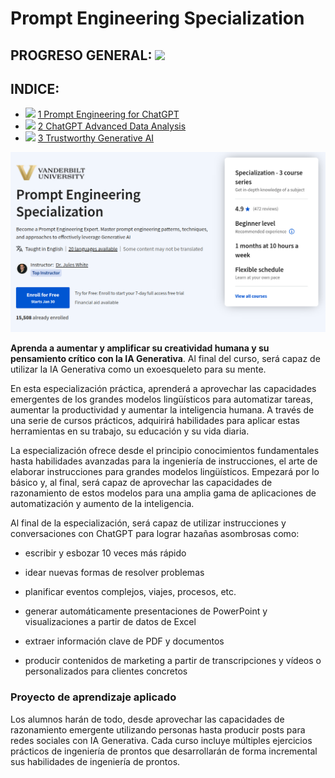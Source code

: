 # Prompt Engineering Specialization

## PROGRESO GENERAL: ![](https://geps.dev/progress/33)

## INDICE:

- ![](https://geps.dev/progress/100) [1 Prompt Engineering for ChatGPT](1%20Prompt%20Engineering%20for%20ChatGPT)
- ![](https://geps.dev/progress/0) [2 ChatGPT Advanced Data Analysis](2%20ChatGPT%20Advanced%20Data%20Analysis)
- ![](https://geps.dev/progress/0) [3 Trustworthy Generative AI](3%20Trustworthy%20Generative%20AI)

[<img src="cover.png">](https://www.coursera.org/specializations/prompt-engineering)

**Aprenda a aumentar y amplificar su creatividad humana y su pensamiento crítico con la IA Generativa**. Al final del curso, será capaz de utilizar la IA 
Generativa como un exoesqueleto para su mente. 

En esta especialización práctica, aprenderá a aprovechar las capacidades emergentes de los grandes modelos lingüísticos 
para automatizar tareas, aumentar la productividad y aumentar la inteligencia humana. A través de una serie de cursos prácticos, adquirirá habilidades para aplicar estas herramientas en su trabajo, su educación y su vida diaria. 

La especialización ofrece desde el principio conocimientos fundamentales hasta habilidades avanzadas para la ingeniería de instrucciones, el arte de elaborar instrucciones para grandes modelos lingüísticos. Empezará por lo básico y, al final, será capaz de aprovechar las capacidades de razonamiento de estos modelos para una amplia gama de aplicaciones de automatización y aumento de la inteligencia. 

Al final de la especialización, será capaz de utilizar instrucciones y conversaciones con ChatGPT para lograr hazañas asombrosas como:

- escribir y esbozar 10 veces más rápido

- idear nuevas formas de resolver problemas 

- planificar eventos complejos, viajes, procesos, etc.

- generar automáticamente presentaciones de PowerPoint y visualizaciones a partir de datos de Excel

- extraer información clave de PDF y documentos

- producir contenidos de marketing a partir de transcripciones y vídeos o personalizados para clientes concretos


### Proyecto de aprendizaje aplicado

Los alumnos harán de todo, desde aprovechar las capacidades de razonamiento emergente utilizando personas hasta producir posts para redes sociales con IA Generativa. Cada curso incluye múltiples ejercicios prácticos de ingeniería de prontos que desarrollarán de forma incremental sus habilidades de ingeniería de prontos. 